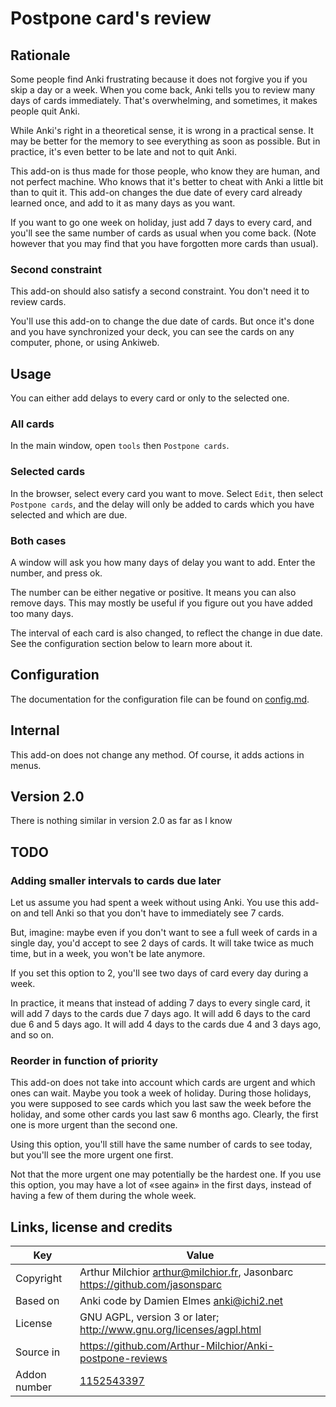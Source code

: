# Postpone card's review
## Rationale
Some people find Anki frustrating because it does not forgive you if
you skip a day or a week. When you come back, Anki tells you to review
many days of cards immediately. That's overwhelming, and sometimes, it
makes people quit Anki.

While Anki's right in a theoretical sense, it is wrong in a practical
sense. It may be better for the memory to see everything as soon as
possible. But in practice, it's even better to be late and not to quit
Anki.

This add-on is thus made for those people, who know they are human,
and not perfect machine. Who knows that it's better to cheat with Anki
a little bit than to quit it. This add-on changes the due date of every
card already learned once, and add to it as many days as you want.

If you want to go one week on holiday, just add 7 days to every card,
and you'll see the same number of cards as usual when you come
back. (Note however that you may find that you have forgotten more
cards than usual).

### Second constraint
This add-on should also satisfy a second constraint. You don't need
it to review cards.

You'll use this add-on to change the due date of cards. But once it's
done and you have synchronized your deck, you can see the cards on any
computer, phone, or using  Ankiweb.

## Usage
You can either add delays to every card or only to the selected one.

### All cards
In the main window, open ```tools``` then ```Postpone cards```.

### Selected cards
In the browser, select every card you want to move. Select ```Edit```,
then select ```Postpone cards```, and the delay will only be
added to cards which you have selected and which are due.

### Both cases
A window will ask you how many days of delay you want to
add. Enter the number, and press ok.

The number can be either negative or positive. It means you can also
remove days. This may mostly be useful if you figure out you have
added too many days.

The interval of each card is also changed, to reflect the change in
due date. See the configuration section below to learn more about it.

## Configuration
The documentation for the configuration file can be found on
[config.md](https://github.com/Arthur-Milchior/Anki-postpone-reviews/config.md).


## Internal
This add-on does not change any method. Of course, it adds actions in
menus.

## Version 2.0
There is nothing similar in version 2.0 as far as I know

## TODO
### Adding smaller intervals to cards due later
Let us assume you had spent a week without using Anki. You use this
add-on and tell Anki so that you don't have to immediately see 7 cards.

But, imagine: maybe even if you don't want to see a full week of
cards in a single day, you'd accept to see 2 days of cards. It will
take twice as much time, but in a week, you won't be late anymore.

If you set this option to 2, you'll see two days of card every day
during a week.

In practice, it means that instead of adding 7 days to every single
card, it will add 7 days to the cards due 7 days ago. It will add 6
days to the card due 6 and 5 days ago. It will add 4 days to the cards
due 4 and 3 days ago, and so on.

### Reorder in function of priority
This add-on does not take into account which cards are urgent and
which ones can wait. Maybe you took a week of holiday. During those
holidays, you were supposed to see cards which you last saw the week
before the holiday, and some other cards you last saw 6 months
ago. Clearly, the first one is more urgent than the second one.

Using this option, you'll still have the same number of cards to see
today, but you'll see the more urgent one first.

Not that the more urgent one may potentially be the hardest one. If
you use this option, you may have a lot of «see again» in the first
days, instead of having a few of them during the whole week.

## Links, license and credits

Key         |Value
------------|-------------------------------------------------------------------
Copyright   | Arthur Milchior <arthur@milchior.fr>, Jasonbarc https://github.com/jasonsparc
Based on    | Anki code by Damien Elmes <anki@ichi2.net>
License     | GNU AGPL, version 3 or later; http://www.gnu.org/licenses/agpl.html
Source in   | https://github.com/Arthur-Milchior/Anki-postpone-reviews
Addon number| [1152543397](https://ankiweb.net/shared/info/1152543397)
